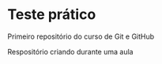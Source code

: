 # Teste prático
 Primeiro repositório do curso de Git e GitHub

Respositório criando durante uma aula